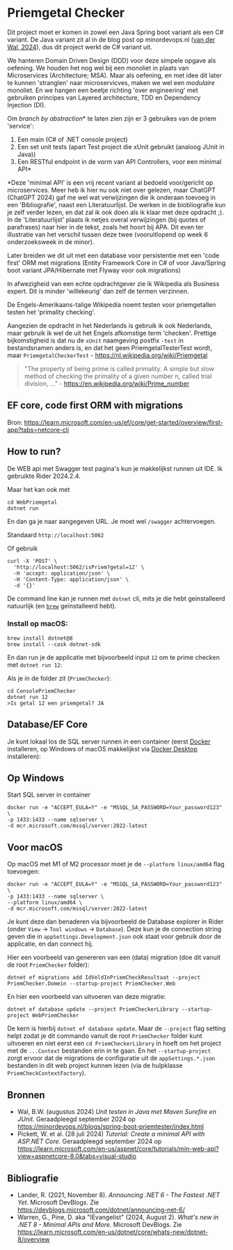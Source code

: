 # Priemgetal Checker

Dit project moet er komen in zowel een Java Spring boot variant als een C# variant. De Java variant zit al in de blog post op minordevops.nl ([van der Wal, 2024](https://minordevops.nl/blogs/spring-boot-priemtester/index.html)), dus dit project werkt de C# variant uit.

We hanteren Domain Driven Design (DDD) voor deze simpele opgave als oefening. We houden het nog wel bij een monoliet in plaats van Microservices (Architecture; MSA). Maar als oefening, en met idee dit later te kunnen 'stranglen' naar microservicves, maken we wel een *modulaire* monoliet. En we hangen een beetje richting 'over engineering' met gebruiken principes van Layered architecture, TDD en Dependency Injection (DI).

Om *branch by abstraction** te laten zien zijn er 3 gebruikes van de priem 'service':

1. Een main (C# of .NET console project)
2. Een set unit tests (apart Test project die xUnit gebruikt (analoog JUnit in Java))
3. Een RESTful endpoint in de vorm van API Controllers, voor een minimal API*

*Deze 'minimal API' is een vrij recent variant al bedoeld voor/gericht op microservices. Meer heb ik hier nu ook niet over gelezen, maar ChatGPT (ChatGPT 2024) gaf me wel wat verwijzingen die ik onderaan toevoeg in een 'Bibliografie', naast een Literatuurlijst. De werken in de biobliografie kun je zelf verder lezen, en dat zal ik ook doen als ik klaar met deze opdracht ;). In de 'Literatuurlijst' plaats ik netjes overal verwijzingen (bij quotes of parafrases) naar hier in de tekst, zoals het hoort bij APA. Dit even ter illustratie van het verschil tussen deze twee (vooruitlopend op week 6 onderzoeksweek in de minor).

Later breiden we dit uit met een database voor persistentie met een 'code first' ORM met migrations (Entity Framework Core in C# of voor Java/Spring boot variant JPA/Hibernate met Flyway voor ook migrations)

In afwezigheid van een echte opdrachtgever zie ik Wikipedia als Business expert. Dit is minder 'willekeurig' dan zelf de termen verzinnen.

De Engels-Amerikaans-talige Wikipedia noemt testen voor priemgetallen testen het 'primality checking'.

Aangezien de opdracht in het Nederlands is gebruik ik ook Nederlands, maar gebruik ik wel de uit het Engels afkomstige term 'checken'. Prettige bijkomstigheid is dat nu de `xUnit` naamgeving postfix `-test` in bestandsnamen anders is, en dat het geen PriemgetalTesterTest wordt, maar `PriemgetalCheckerTest` - https://nl.wikipedia.org/wiki/Priemgetal

> "The property of being prime is called primality. A simple but slow method of checking the primality of a given number n, called trial division, ..." - https://en.wikipedia.org/wiki/Prime_number

## EF core, code first ORM with migrations

Bron: 
https://learn.microsoft.com/en-us/ef/core/get-started/overview/first-app?tabs=netcore-cli

## How to run?

De WEB api met Swagger test pagina's kun je makkelijkst runnen uit IDE. Ik gebruikte Rider 2024.2.4.

Maar het kan ook met
```console
cd WebPriemgetal 
dotnet run
```

En dan ga je naar aangegeven URL. Je moet wel `/swagger` achtervoegen.

Standaard `http://localhost:5062`

Of gebruik
```console
curl -X 'POST' \
  'http://localhost:5062/isPriem?getal=12' \
  -H 'accept: application/json' \
  -H 'Content-Type: application/json' \
  -d '{}'
```

De command line kan je runnen met `dotnet` cli, mits je die hebt geinstalleerd natuurlijk (en [`brew`](https://brew.sh/) geïnstalleerd hebt).

### Install op macOS:

```console
brew install dotnet@8
brew install --cask dotnet-sdk
```

En dan run je de applicatie met bijvoorbeeld input `12` om te prime checken met `dotnet run 12`:

Als je in de folder zit (`PrimeChecker`):

```console
cd ConsolePriemChecker
dotnet run 12
>Is getal 12 een priemgetal? JA
```

## Database/EF Core

Je kunt lokaal los de SQL server runnen in een container (eerst [Docker](https://docs.docker.com/engine/install/) installeren, op Windows of macOS makkelijkst via [Docker Desktop](https://docs.docker.com/desktop/install/windows-install/) installeren):

## Op Windows

Start SQL server in container

```console
docker run -e "ACCEPT_EULA=Y" -e "MSSQL_SA_PASSWORD=Your_password123" \
-p 1433:1433 --name sqlserver \
-d mcr.microsoft.com/mssql/server:2022-latest
```

## Voor macOS

Op macOS met M1 of M2 processor moet je de `--platform linux/amd64` flag toevoegen:

```console
docker run -e "ACCEPT_EULA=Y" -e "MSSQL_SA_PASSWORD=Your_password123" \
-p 1433:1433 --name sqlserver \
--platform linux/amd64 \
-d mcr.microsoft.com/mssql/server:2022-latest
```

Je kunt deze dan benaderen via bijvoorbeeld de Database explorer in Rider (onder `View` -> `Tool windows` -> `Database`). Deze kun je de connection string geven die in `appSettings.Development.json` ook staat voor gebruik door de applicatie, en dan connect hij.

Hier een voorbeeld van genereren van een (data) migration (doe dit vanuit de root `PriemChecker` folder):

```console
dotnet ef migrations add IdVeldInPriemCheckResultaat --project PriemChecker.Domein --startup-project PriemChecker.Web

```

En hier een voorbeeld van uitvoeren van deze migratie:

```console
dotnet ef database update --project PriemCheckerLibrary --startup-project WebPriemChecker
```

De kern is hierbij `dotnet ef database update`. Maar de `--project` flag setting helpt zodat je dit commando vanuit de root `PriemChecker` folder kunt uitvoeren en niet eerst een `cd PriemCheckerLibrary` in hoeft om het project met de `...Context` bestanden erin in te gaan. En het `--startup-project` zorgt ervoor dat de migrations de configuratie uit de `appSettings.*.json` bestanden in dit web project kunnen lezen (via de hulpklasse `PriemCheckContextFactory`).

## Bronnen

- Wal, B.W. (augustus 2024) *Unit testen in Java met Maven Surefire en JUnit.* Geraadpleegd september 2024 op <https://minordevops.nl/blogs/spring-boot-priemtester/index.html>
- Pickett, W. et al. (28 juli 2024)  *Tutorial: Create a minimal API with ASP.NET Core.* Geraadpleegd september 2024 op <https://learn.microsoft.com/en-us/aspnet/core/tutorials/min-web-api?view=aspnetcore-8.0&tabs=visual-studio>

## Bibliografie

-  Lander, R. (2021, November 8). *Announcing .NET 6 - The Fastest .NET Yet.* Microsoft DevBlogs. Zie <https://devblogs.microsoft.com/dotnet/announcing-net-6/>
- Warren, G., Pine, D. aka "IEvangelist" (2024, August 2). *What's new in .NET 8 - Minimal APIs and More.* Microsoft DevBlogs. Zie <https://learn.microsoft.com/en-us/dotnet/core/whats-new/dotnet-8/overview>
